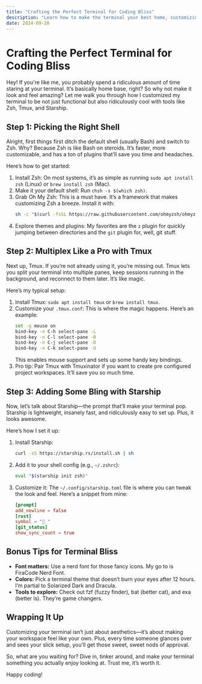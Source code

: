 ```yaml
---
title: "Crafting the Perfect Terminal for Coding Bliss"
description: "Learn how to make the terminal your best home, customizing to build your perfect version."
date: 2024-09-20
---
```



# Crafting the Perfect Terminal for Coding Bliss

Hey! If you're like me, you probably spend a ridiculous amount of time staring at your terminal. It’s basically home base, right? So why not make it look and feel amazing? Let me walk you through how I customized my terminal to be not just functional but also ridiculously cool with tools like Zsh, Tmux, and Starship.

## Step 1: Picking the Right Shell 

Alright, first things first ditch the default shell (usually Bash) and switch to Zsh. Why? Because Zsh is like Bash on steroids. It’s faster, more customizable, and has a ton of plugins that’ll save you time and headaches.

Here’s how to get started:

1. Install Zsh: On most systems, it’s as simple as running `sudo apt install zsh` (Linux) or `brew install zsh` (Mac).
2. Make it your default shell: Run `chsh -s $(which zsh)`.
3. Grab Oh My Zsh: This is a must have. It’s a framework that makes customizing Zsh a breeze. Install it with:
   ```bash
   sh -c "$(curl -fsSL https://raw.githubusercontent.com/ohmyzsh/ohmyzsh/master/tools/install.sh)"
   ```
4. Explore themes and plugins: My favorites are the `z` plugin for quickly jumping between directories and the `git` plugin for, well, git stuff.

## Step 2: Multiplex Like a Pro with Tmux

Next up, Tmux. If you’re not already using it, you’re missing out. Tmux lets you split your terminal into multiple panes, keep sessions running in the background, and reconnect to them later. It’s like magic.

Here’s my typical setup:

1. Install Tmux: `sudo apt install tmux` or `brew install tmux`.
2. Customize your `.tmux.conf`: This is where the magic happens. Here’s an example:
   ```bash
   set -g mouse on
   bind-key -n C-h select-pane -L
   bind-key -n C-l select-pane -R
   bind-key -n C-j select-pane -D
   bind-key -n C-k select-pane -U
   ```
   This enables mouse support and sets up some handy key bindings.
3. Pro tip: Pair Tmux with Tmuxinator if you want to create pre configured project workspaces. It’ll save you so much time.

## Step 3: Adding Some Bling with Starship

Now, let’s talk about Starship—the prompt that’ll make your terminal pop. Starship is lightweight, insanely fast, and ridiculously easy to set up. Plus, it looks awesome.

Here’s how I set it up:

1. Install Starship:
   ```bash
   curl -sS https://starship.rs/install.sh | sh
   ```
2. Add it to your shell config (e.g., `~/.zshrc`):
   ```bash
   eval "$(starship init zsh)"
   ```
3. Customize it: The `~/.config/starship.toml` file is where you can tweak the look and feel. Here’s a snippet from mine:
   ```toml
   [prompt]
   add_newline = false
   [rust]
   symbol = "🦀 "
   [git_status]
   show_sync_count = true
   ```

## Bonus Tips for Terminal Bliss

- **Font matters:** Use a nerd font for those fancy icons. My go to is FiraCode Nerd Font.
- **Colors:** Pick a terminal theme that doesn’t burn your eyes after 12 hours. I’m partial to Solarized Dark and Dracula.
- **Tools to explore:** Check out fzf (fuzzy finder), bat (better cat), and exa (better ls). They’re game changers.

## Wrapping It Up

Customizing your terminal isn’t just about aesthetics—it’s about making your workspace feel like your own. Plus, every time someone glances over and sees your slick setup, you’ll get those sweet, sweet nods of approval.

So, what are you waiting for? Dive in, tinker around, and make your terminal something you actually enjoy looking at. Trust me, it’s worth it.

Happy coding!

